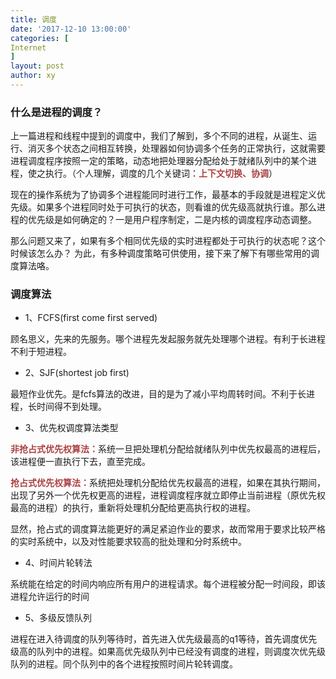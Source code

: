 ```yaml
---
title: 调度
date: '2017-12-10 13:00:00'
categories: [
Internet
]
layout: post
author: xy
---
```



### 什么是进程的调度？
    
上一篇进程和线程中提到的调度中，我们了解到，多个不同的进程，从诞生、运行、消灭多个状态之间相互转换，处理器如何协调多个任务的正常执行，这就需要进程调度程序按照一定的策略，动态地把处理器分配给处于就绪队列中的某个进程，使之执行。（个人理解，调度的几个关键词：<span style="font-weight:bold;color:#ac4142">上下文切换、协调</span>）

现在的操作系统为了协调多个进程能同时进行工作，最基本的手段就是进程定义优先级。如果多个进程同时处于可执行的状态，则看谁的优先级高就执行谁。那么进程的优先级是如何确定的？一是用户程序制定，二是内核的调度程序动态调整。

那么问题又来了，如果有多个相同优先级的实时进程都处于可执行的状态呢？这个时候该怎么办？
为此，有多种调度策略可供使用，接下来了解下有哪些常用的调度算法咯。

### 调度算法

* 1、FCFS(first come first served)

顾名思义，先来的先服务。哪个进程先发起服务就先处理哪个进程。有利于长进程不利于短进程。

* 2、SJF(shortest job first)

最短作业优先。是fcfs算法的改进，目的是为了减小平均周转时间。不利于长进程，长时间得不到处理。

* 3、优先权调度算法类型

<span style="font-weight:bold;color:#ac4142">非抢占式优先权算法：</span>系统一旦把处理机分配给就绪队列中优先权最高的进程后，该进程便一直执行下去，直至完成。

<span style="font-weight:bold;color:#ac4142">抢占式优先权算法：</span>系统把处理机分配给优先权最高的进程，如果在其执行期间，出现了另外一个优先权更高的进程，进程调度程序就立即停止当前进程（原优先权最高的进程）的执行，重新将处理机分配给更高执行权的进程。

显然，抢占式的调度算法能更好的满足紧迫作业的要求，故而常用于要求比较严格的实时系统中，以及对性能要求较高的批处理和分时系统中。

* 4、时间片轮转法

系统能在给定的时间内响应所有用户的进程请求。每个进程被分配一时间段，即该进程允许运行的时间

* 5、多级反馈队列

进程在进入待调度的队列等待时，首先进入优先级最高的q1等待，首先调度优先级高的队列中的进程。如果高优先级队列中已经没有调度的进程，则调度次优先级队列的进程。同个队列中的各个进程按照时间片轮转调度。
 










